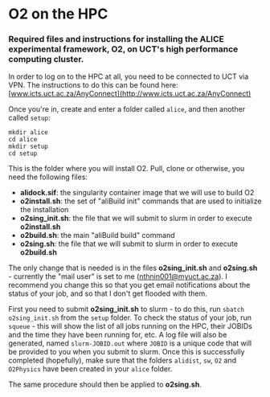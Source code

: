 # O2 on the HPC
### Required files and instructions for installing the ALICE experimental framework, O2, on UCT's high performance computing cluster.

In order to log on to the HPC at all, you need to be connected to UCT via VPN. The instructions to do this can be found here: [www.icts.uct.ac.za/AnyConnect](http://www.icts.uct.ac.za/AnyConnect)

Once you're in, create and enter a folder called `alice`, and then another called `setup`:
```
mkdir alice
cd alice
mkdir setup
cd setup
```

This is the folder where you will install O2. Pull, clone or otherwise, you need the following files:
- **alidock.sif**: the singularity container image that we will use to build O2
- **o2install.sh**: the set of "aliBuild init" commands that are used to initialize the installation
- **o2sing_init.sh**: the file that we will submit to slurm in order to execute **o2install.sh**
- **o2build.sh**: the main "aliBuild build" command 
- **o2sing.sh**: the file that we will submit to slurm in order to execute **o2build.sh**

The only change that is needed is in the files **o2sing_init.sh** and **o2sing.sh** - currently the "mail user" is set to me (nthnin001@myuct.ac.za). I recommend you change this so that you get email notifications about the status of your job, and so that I don't get flooded with them. 

First you need to submit **o2sing_init.sh** to slurm - to do this, run `sbatch o2sing_init.sh` from the `setup` folder. To check the status of your job, run `squeue` - this will show the list  of all jobs running on the HPC, their JOBIDs and the time they have been running for, etc. A log file will also be generated, named `slurm-JOBID.out` where `JOBID` is a unique code that will be provided to you when you submit to slurm. Once this is successfully completed (hopefully), make sure that the folders `alidist`, `sw`, `O2` and `O2Physics` have been created in your `alice` folder.

The same procedure should then be applied to **o2sing.sh**. 
